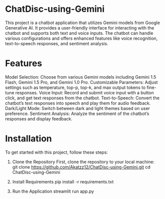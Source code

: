# ChatDisc-using-Gemini

This project is a chatbot application that utilizes Gemini models from Google Generative AI. It provides a user-friendly interface for interacting with the chatbot and supports both text and voice inputs. The chatbot can handle various configurations and offers enhanced features like voice recognition, text-to-speech responses, and sentiment analysis.

# Features
Model Selection: Choose from various Gemini models including Gemini 1.5 Flash, Gemini 1.5 Pro, and Gemini 1.0 Pro.
Customizable Parameters: Adjust settings such as temperature, top-p, top-k, and max output tokens to fine-tune responses.
Voice Input: Record and submit voice input with a button click, and get text responses from the chatbot.
Text-to-Speech: Convert the chatbot’s text responses into speech and play them for audio feedback.
Dark/Light Mode: Switch between dark and light themes based on user preference.
Sentiment Analysis: Analyze the sentiment of the chatbot’s responses and display feedback.
 
# Installation
To get started with this project, follow these steps:

1. Clone the Repository
First, clone the repository to your local machine:
    git clone https://github.com/Akatzz12/ChatDisc-using-Gemini.git
    cd ChatDisc-using-Gemini

2. Install Requirements
    pip install -r requirements.txt


3. Run the Application
    streamlit run app.py


